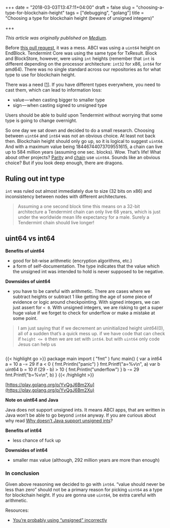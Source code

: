 +++
date = "2018-03-03T13:47:11+04:00"
draft = false
slug = "choosing-a-type-for-blockchain-height"
tags = ["debugging", "golang"]
title = "Choosing a type for blockchain height (beware of unsigned integers)"

+++

_This article was originally published on [Medium](https://medium.com/@anton.kalyaev/choosing-a-type-for-blockchain-height-beware-of-unsigned-integers-714804dddf1d)._

Before [this pull request](https://github.com/tendermint/tendermint/pull/914),
it was a mess. ABCI was using a `uint64` height on EndBlock. Tendermint Core
was using the same type for TxResult. Block and BlockStore, however, were using
`int` heights (remember that `int` is different depending on the processor
architecture: `int32` for x86, `int64` for amd64). There was no single standard
across our repositories as for what type to use for blockchain height.

<!--more-->

There was a need \[[1](https://github.com/tendermint/tendermint/issues/731)\].
If you have different types everywhere, you need to cast them, which can lead
to information loss:

- value — when casting bigger to smaller type
- sign — when casting signed to unsigned type

Users should be able to build upon Tendermint without worrying that some type
is going to change overnight.

So one day we sat down and decided to do a small research. Choosing between
`uint64` and `int64` was not an obvious choice. At least not back then.
Blockchain height should only go up, so it is logical to suggest `uint64`. And
with a maximum value being 18446744073709551615, a chain can live up to 584
million years (assuming one sec. blocks). Wow. That’s life! What about other
projects? [Parity](https://github.com/paritytech/parity) and
[chain](https://github.com/chain/chain) use `uint64`. Sounds like an obvious
choice? But if you look deep enough, there are dragons.

## Ruling out int type

`int` was ruled out almost immediately due to size (32 bits on x86) and
inconsistency between nodes with different architectures.

> Assuming a one second block time this means on a 32-bit architecture a Tendermint chain can only live 68 years, which is just under the worldwide mean life expectancy for a male. Surely a Tendermint chain should live longer!

## uint64 vs int64

**Benefits of uint64**

- good for bit-wise arithmetic (encryption algorithms, etc.)
- a form of self-documentation. The type indicates that the value which the
  unsigned int was intended to hold is never supposed to be negative.

**Downsides of uint64**

- you have to be careful with arithmetic. There are cases where we subtract
  heights or subtract 1 like getting the age of some piece of evidence or logic
  around checkpointing. With signed integers, we can just assert for `< 0`. With
  unsigned integers, we are risking to get a super huge value if we forget to
  check for underflow or make a mistake at some point.

> I am just saying that if we decrement an uninitialized height uint64(0), all of a sudden that’s a quick mess up. if we have code that can check if `height <= 0` then we are set with `int64`. but with `uint64` only code Jesus can help us

<img class="img-rounded" src="/images/posts/2018-03-03-choosing-a-type-for-blockchain-height/jesus.jpg" alt="" title=""/>

{{< highlight go >}}
package main
import (
    "fmt"
)
func main() {
    var a int64
    a = 10
    a -= 29
    if a < 0 {
        fmt.Println("panic")
    }
    fmt.Printf("a=%v\n", a)
    var b uint64
    b = 10
    if (29 - b) > 10 {
        fmt.Println("underflow")
    }
    b -= 29
    fmt.Printf("b=%v\n", b)
}
{{< /highlight >}}

[https://play.golang.org/p/YvQgJ6Bm2Xu](https://play.golang.org/p/YvQgJ6Bm2Xu)

**Note on uint64 and Java**

Java does not support unsigned ints. It means ABCI apps, that are written in
Java won’t be able to go beyond `int64` anyway. If you are curious about why read
[Why doesn’t Java support unsigned ints](https://stackoverflow.com/questions/430346/why-doesnt-java-support-unsigned-ints)?

**Benefits of int64**

- less chance of fuck up

**Downsides of int64**

- smaller max value (although, 292 million years are more than enough)

### In conclusion

Given above reasoning we decided to go with `int64`. “value should never be less
than zero” should not be a primary reason for picking `uint64` as a type for
blockchain height. If you are gonna use `uint64`, be extra careful with
arithmetic.

Resources:

- [You’re probably using “unsigned” incorrectly](https://codemines.blogspot.de/2007/10/youre-probably-using-unsigned.html)
